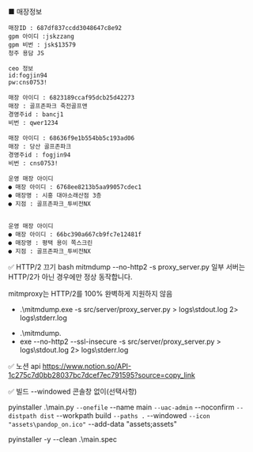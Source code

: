 ■ 매장정보

    매장ID : 687df837ccdd3048647c8e92
    gpm 아이디 :jskzzang
    gpm 비번 : jsk$13579
    청주 용담 JS

    ceo 정보
    id:fogjin94
    pw:cns0753!

    매장 아이디 : 6823189ccaf95dcb25d42273
    매장 : 골프존파크 죽전골프앤
    경영주id : bancj1
    비번 : qwer1234

    매장 아이디 : 68636f9e1b554bb5c193ad06
    매장 : 당산 골프존파크
    경영주id : fogjin94
    비번 : cns0753!

    운영 매장 아이디
    ● 매장 아이디 : 6768ee8213b5aa99057cdec1
    ● 매장명 : 시흥 대야소래산점 3층
    ● 지점 : 골프존파크_투비전NX


    운영 매장 아이디
    ● 매장 아이디 : 66bc390a667cb9fc7e12481f
    ● 매장명 : 평택 용이 쪽스크린
    ● 지점 : 골프존파크_투비전NX


✅ HTTP/2 끄기
bash
mitmdump --no-http2 -s proxy_server.py
일부 서버는 HTTP/2가 아닌 경우에만 정상 동작합니다.

mitmproxy는 HTTP/2를 100% 완벽하게 지원하지 않음
- .\mitmdump.exe -s src/server/proxy_server.py > logs\stdout.log 2> logs\stderr.log
+ .\mitmdump.
+ exe --no-http2 --ssl-insecure -s src/server/proxy_server.py > logs\stdout.log 2> logs\stderr.log


✅ 노션 api
https://www.notion.so/API-1c275c7d0bb28037bc7dcef7ec791595?source=copy_link



✅ 빌드
--windowed 콘솔창 없이(선택사항)

pyinstaller .\main.py `
  --onefile `
  --name main `
  --uac-admin `
  --noconfirm `
  --distpath dist `
  --workpath build `
  --paths . `
  --windowed `
  --icon "assets\pandop_on.ico" `
  --add-data "assets;assets"



pyinstaller -y --clean .\main.spec
